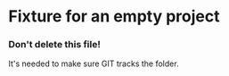 # Fixture for an empty project

### Don't delete this file!
It's needed to make sure GIT tracks the folder.